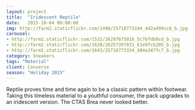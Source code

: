 ```yaml
---
layout: project
title:  "Iridescent Reptile"
date:   2015-10-04 00:00:00
img: http://farm2.staticflickr.com/1498/25718773194_4d2a499cc6_b.jpg
carousel:
- http://farm2.staticflickr.com/1532/26297675016_5c7bfdb8cd_b.jpg
- http://farm2.staticflickr.com/1628/26257397031_61e9fcb205_b.jpg
- http://farm2.staticflickr.com/1643/25718773334_484e347fc7_b.jpg
category: Sneakers
tags: "Material"
client: Converse
season: "Holiday 2015"
---
```

Reptile proves time and time again to be a classic pattern within footwear. Taking this timeless material to a youthful consumer, the pack upgrades to an iridescent version. The CTAS Brea never looked better.
